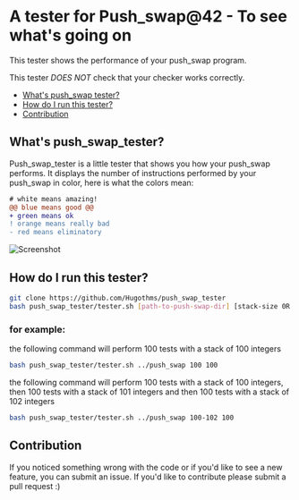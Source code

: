# A tester for Push_swap@42 - To see what's going on
This tester shows the performance of your push_swap program. 

This tester *DOES NOT* check that your checker works correctly.

* [What's push_swap tester?](#whats-push_swap_tester)
* [How do I run this tester?](#how-do-I-run-this-tester)
* [Contribution](#contribution)


## What's push_swap_tester?

Push_swap_tester is a little tester that shows you how your push_swap performs.
It displays the number of instructions performed by your push_swap in color, here is what the colors mean:
```diff
# white means amazing!
@@ blue means good @@
+ green means ok
! orange means really bad
- red means eliminatory
```

![Screenshot](screenshot.png)


## How do I run this tester?

```bash
git clone https://github.com/Hugothms/push_swap_tester
bash push_swap_tester/tester.sh [path-to-push-swap-dir] [stack-size 0R range] [nb_of_tests]
```
### for example:
the following command will perform 100 tests with a stack of 100 integers
```bash
bash push_swap_tester/tester.sh ../push_swap 100 100
```
   
the following command will perform 100 tests with a stack of 100 integers, then 100 tests with a stack of 101 integers and then 100 tests with a stack of 102 integers
```bash
bash push_swap_tester/tester.sh ../push_swap 100-102 100
```

## Contribution
If you noticed something wrong with the code or if you'd like to see a new feature, you can submit an issue. If you'd like to contribute please submit a pull request :) 
